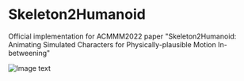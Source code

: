 # Skeleton2Humanoid

Official implementation for ACMMM2022 paper "Skeleton2Humanoid: Animating Simulated Characters for
Physically-plausible Motion In-betweening"


![Image text](https://github.com/michaelliyunhao/Skeleton2Humanoid/tree/main/images/inbetween_sample.png)
